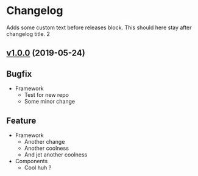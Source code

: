# Changelog

Adds some custom text before releases block.
This should here stay after changelog title. 2

## [v1.0.0](https://github.com/Marcisbee/release-bot/compare/master@{1day}...v1.1.0) (2019-05-24)
## Bugfix
- Framework
  - Test for new repo
  - Some minor change

## Feature
- Framework
  - Another change
  - Another coolness
  - And jet another coolness
- Components
  - Cool huh ?
